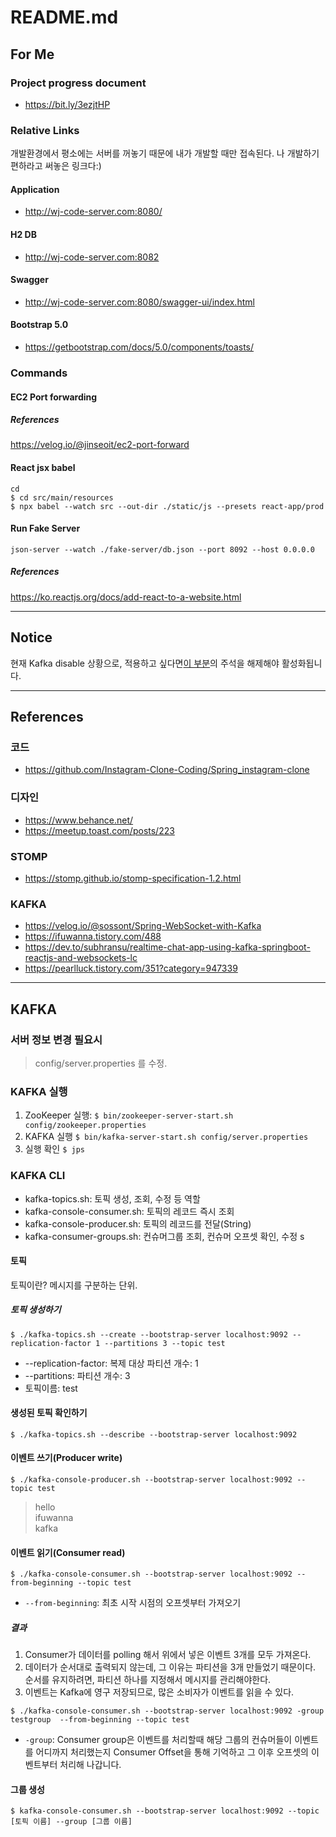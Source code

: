# README.md
## For Me
### Project progress document
- https://bit.ly/3ezjtHP

### Relative Links
개발환경에서 평소에는 서버를 꺼놓기 때문에 내가 개발할 때만 접속된다. 나 개발하기 편하라고 써놓은 링크다:)
#### Application
- http://wj-code-server.com:8080/
#### H2 DB
- http://wj-code-server.com:8082
#### Swagger
- http://wj-code-server.com:8080/swagger-ui/index.html
#### Bootstrap 5.0
- https://getbootstrap.com/docs/5.0/components/toasts/

### Commands
#### EC2 Port forwarding
##### References 
https://velog.io/@jinseoit/ec2-port-forward

#### React jsx babel
```
cd
$ cd src/main/resources
$ npx babel --watch src --out-dir ./static/js --presets react-app/prod
```

#### Run Fake Server
```
json-server --watch ./fake-server/db.json --port 8092 --host 0.0.0.0
```

##### References 
https://ko.reactjs.org/docs/add-react-to-a-website.html


---

## Notice
현재 Kafka disable 상황으로, 적용하고 싶다면[이 부분](https://github.com/poby123/studySpring/blob/1c12cedd19d5b6c053875b6cb55d95eb2e3bcc52/instagram/src/main/java/com/example/demo/config/kafka/KafkaConsumer.java#L22)의 주석을 해제해야 활성화됩니다.


---

## References
### 코드
- https://github.com/Instagram-Clone-Coding/Spring_instagram-clone

### 디자인
- https://www.behance.net/
- https://meetup.toast.com/posts/223

### STOMP
- https://stomp.github.io/stomp-specification-1.2.html 

### KAFKA
- https://velog.io/@sossont/Spring-WebSocket-with-Kafka
- https://ifuwanna.tistory.com/488
- https://dev.to/subhransu/realtime-chat-app-using-kafka-springboot-reactjs-and-websockets-lc
- https://pearlluck.tistory.com/351?category=947339

---

## KAFKA
### 서버 정보 변경 필요시
> config/server.properties 를 수정.

### KAFKA 실행
1. ZooKeeper 실행: `$ bin/zookeeper-server-start.sh config/zookeeper.properties`
2. KAFKA 실행 `$ bin/kafka-server-start.sh config/server.properties`
3. 실행 확인 `$ jps`


### KAFKA CLI
- kafka-topics.sh: 토픽 생성, 조회, 수정 등 역할
- kafka-console-consumer.sh: 토픽의 레코드 즉시 조회
- kafka-console-producer.sh: 토픽의 레코드를 전달(String)
- kafka-consumer-groups.sh: 컨슈머그룹 조회, 컨슈머 오프셋 확인, 수정
s

#### 토픽
  토픽이란? 메시지를 구분하는 단위.
  ##### 토픽 생성하기
  ```shell
  $ ./kafka-topics.sh --create --bootstrap-server localhost:9092 --replication-factor 1 --partitions 3 --topic test
  ```
   - --replication-factor: 복제 대상 파티션 개수: 1
   -  --partitions: 파티션 개수: 3
   -  토픽이름: test

#### 생성된 토픽 확인하기
  ```shell
  $ ./kafka-topics.sh --describe --bootstrap-server localhost:9092
  ```

#### 이벤트 쓰기(Producer write)
  ```shell
  $ ./kafka-console-producer.sh --bootstrap-server localhost:9092 --topic test
  ```
  > hello </br>
  > ifuwanna </br>
  > kafka


#### 이벤트 읽기(Consumer read)
  ```shell
  $ ./kafka-console-consumer.sh --bootstrap-server localhost:9092 --from-beginning --topic test
  ```
  -  `--from-beginning`: 최초 시작 시점의 오프셋부터 가져오기
  ##### 결과
  1. Consumer가 데이터를 polling 해서 위에서 넣은 이벤트 3개를 모두 가져온다.
  2. 데이터가 순서대로 출력되지 않는데, 그 이유는 파티션을 3개 만들었기 때문이다. 순서를 유지하려면, 파티션 하나를 지정해서 메시지를 관리해야한다.
  3. 이벤트는 Kafka에 영구 저장되므로, 많은 소비자가 이벤트를 읽을 수 있다.

  ```shell
  $ ./kafka-console-consumer.sh --bootstrap-server localhost:9092 -group testgroup  --from-beginning --topic test
  ```
  -  `-group`: Consumer group은 이벤트를 처리할때 해당 그룹의 컨슈머들이 이벤트를 어디까지 처리했는지 Consumer Offset을 통해 기억하고 그 이후 오프셋의 이벤트부터 처리해 나갑니다.



#### 그룹 생성
  ```shell
  $ kafka-console-consumer.sh --bootstrap-server localhost:9092 --topic [토픽 이름] --group [그룹 이름]
  ```